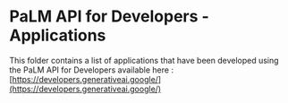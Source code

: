 # PaLM API for Developers - Applications
This folder contains a list of applications that have been developed using the PaLM API for Developers available here : [https://developers.generativeai.google/](https://developers.generativeai.google/)

